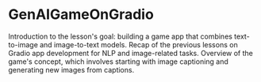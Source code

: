 # GenAIGameOnGradio
Introduction to the lesson's goal: building a game app that combines text-to-image and image-to-text models. Recap of the previous lessons on Gradio app development for NLP and image-related tasks. Overview of the game's concept, which involves starting with image captioning and generating new images from captions.

